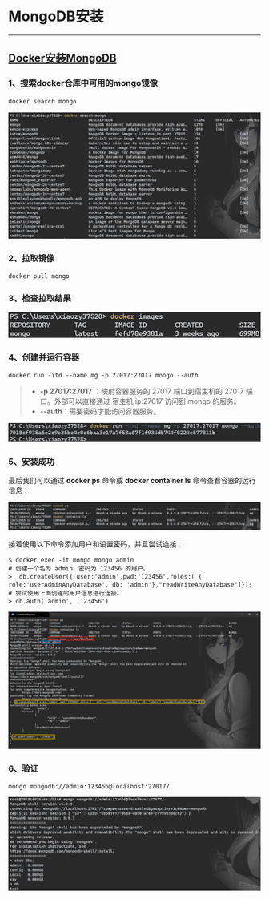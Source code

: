 # MongoDB安装

---

## [Docker安装MongoDB](https://www.runoob.com/docker/docker-install-mongodb.html)

### 1、搜索docker仓库中可用的mongo镜像

```sh
docker search mongo
```

![image-20211109110806018](markdown/安装.assets/image-20211109110806018.png)



### 2、拉取镜像

```sh
docker pull mongo
```



### 3、检查拉取结果

![image-20211109110939847](markdown/安装.assets/image-20211109110939847.png)



### 4、创建并运行容器

```
docker run -itd --name mg -p 27017:27017 mongo --auth
```

>   -   **-p 27017:27017** ：映射容器服务的 27017 端口到宿主机的 27017 端口。外部可以直接通过 宿主机 ip:27017 访问到 mongo 的服务。
>   -   **--auth**：需要密码才能访问容器服务。

![image-20211109111200595](markdown/安装.assets/image-20211109111200595.png)



### 5、安装成功

最后我们可以通过 **docker ps** 命令或 **docker container ls** 命令查看容器的运行信息：

![image-20211109111342485](markdown/安装.assets/image-20211109111342485.png)

接着使用以下命令添加用户和设置密码，并且尝试连接：

```
$ docker exec -it mongo mongo admin
# 创建一个名为 admin，密码为 123456 的用户。
>  db.createUser({ user:'admin',pwd:'123456',roles:[ { role:'userAdminAnyDatabase', db: 'admin'},"readWriteAnyDatabase"]});
# 尝试使用上面创建的用户信息进行连接。
> db.auth('admin', '123456')
```

![image-20211109111812252](markdown/安装.assets/image-20211109111812252.png)



### 6、验证

```
mongo mongodb://admin:123456@localhost:27017/
```

![image-20211110094318542](markdown/安装.assets/image-20211110094318542.png)

